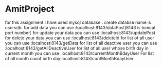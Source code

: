 # AmitProject
 for this assignment i have used mysql database .
 create databse name is usersdb.
 for add data you can use :localhost:8143/dataPost(8143 is tomcat port number)
for update your data you can use :localhost:8143/updatePost
for delete your data you can use :localhost:8143/deleteId
for list of all user  you can use :localhost:8143/getData
for list of all deactive user  you can use :localhost:8143/getAllDeactiveUser
for list of all  user whose birth day in current month  you can use :localhost:8143/currentMonthBdayUser
For list of all month count birth day:localhost:8143/contMonthBdayUser
